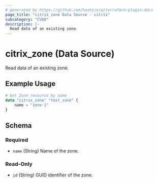 ```yaml
---
# generated by https://github.com/hashicorp/terraform-plugin-docs
page_title: "citrix_zone Data Source - citrix"
subcategory: "CVAD"
description: |-
  Read data of an existing zone.
---
```


# citrix_zone (Data Source)

Read data of an existing zone.

## Example Usage

```terraform
# Get Zone resource by name
data "citrix_zone" "test_zone" {
    name = "zone-1"
}
```

<!-- schema generated by tfplugindocs -->
## Schema

### Required

- `name` (String) Name of the zone.

### Read-Only

- `id` (String) GUID identifier of the zone.